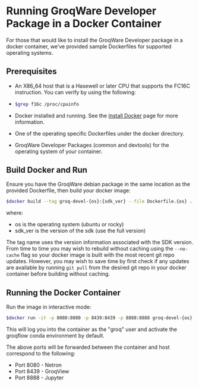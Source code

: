 # Running GroqWare Developer Package in a Docker Container
For those that would like to install the GroqWare Developer package in a docker container, we’ve provided sample Dockerfiles for supported operating systems.

## Prerequisites
- An X86_64 host that is a Hasewell or later CPU that supports the FC16C instruction.  You can verify by using the following: 

- ```bash
  $grep f16c /proc/cpuinfo
  ```

- Docker installed and running. See the [Install Docker](https://docs.docker.com/engine/install/) page for more information.  

- One of the operating specific Dockerfiles under the docker directory.

- GroqWare Developer Packages (common and devtools) for the operating system of your container.

## Build Docker and Run
Ensure you have the GroqWare debian package in the same location as the provided Dockerfile, then build your docker image:

```bash
$docker build --tag groq-devel-{os}:{sdk_ver} --file Dockerfile.{os} .
```

where:
- os is the operating system (ubuntu or rocky)
- sdk_ver is the version of the sdk (use the full version)
 
The tag name uses the version information associated with the SDK version.  From time to time you may wish to rebuild without caching using the `--no-cache` flag so your docker image is built with the most recent git repo updates.  However, you may wish to save time by first check if any updates are available by running `git pull` from the desired git repo in your docker container before building without caching.

## Running the Docker Container
Run the image in interactive mode:

```bash
$docker run -it -p 8080:8080 -p 8439:8439 -p 8888:8888 groq-devel-{os}:{sdk_ver}
```

This will log you into the container as the "groq" user and activate the groqflow conda environment by default.

The above ports will be forwarded between the container and host correspond to the following:
- Port 8080 - Netron
- Port 8439 - GroqView
- Port 8888 - Jupyter
